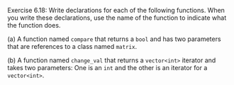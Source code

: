 Exercise 6.18: Write declarations for each of the following functions. When
you write these declarations, use the name of the function to indicate what
the function does.

(a) A function named ```compare``` that returns a ```bool``` and has two parameters
that are references to a class named ```matrix```.

(b) A function named ```change_val``` that returns a ```vector<int>``` iterator
and takes two parameters: One is an ```int``` and the other is an iterator for a
```vector<int>```.
